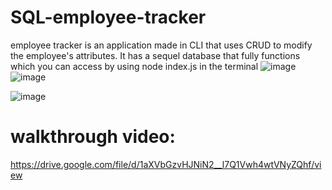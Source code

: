 # SQL-employee-tracker
 employee tracker is an application made in CLI that uses CRUD to modify the employee's attributes. It has a sequel database that fully functions which you can access by using node index.js in the terminal
 ![image](https://github.com/muddabirm/SQL-employee-track/assets/33209109/ad6be4a2-455a-4bf7-ad88-9b0a191c3471)
 ![image](https://github.com/muddabirm/SQL-employee-track/assets/33209109/8ec9a1df-7243-46c9-b6c9-f0f0695c8f17)

![image](https://github.com/muddabirm/SQL-employee-track/assets/33209109/fcc60def-3ec2-4c19-901c-a92d2f598b4d)

# walkthrough video:
https://drive.google.com/file/d/1aXVbGzvHJNiN2__l7Q1Vwh4wtVNyZQhf/view
